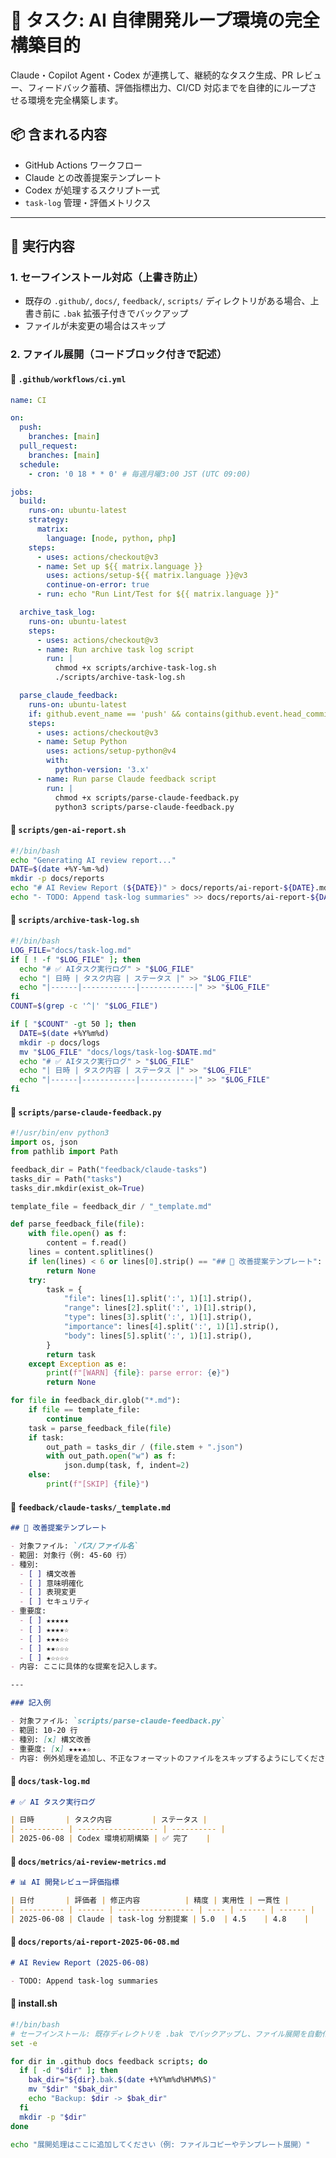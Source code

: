 # 🎯 タスク: AI 自律開発ループ環境の完全構築目的

Claude・Copilot Agent・Codex が連携して、継続的なタスク生成、PR レビュー、フィードバック蓄積、評価指標出力、CI/CD 対応までを自律的にループさせる環境を完全構築します。

## 📦 含まれる内容

- GitHub Actions ワークフロー
- Claude との改善提案テンプレート
- Codex が処理するスクリプト一式
- `task-log` 管理・評価メトリクス

---

## 🧰 実行内容

### 1. セーフインストール対応（上書き防止）

- 既存の `.github/`, `docs/`, `feedback/`, `scripts/` ディレクトリがある場合、上書き前に `.bak` 拡張子付きでバックアップ
- ファイルが未変更の場合はスキップ

### 2. ファイル展開（コードブロック付きで記述）

#### 📄 `.github/workflows/ci.yml`

```yaml
name: CI

on:
  push:
    branches: [main]
  pull_request:
    branches: [main]
  schedule:
    - cron: '0 18 * * 0' # 毎週月曜3:00 JST (UTC 09:00)

jobs:
  build:
    runs-on: ubuntu-latest
    strategy:
      matrix:
        language: [node, python, php]
    steps:
      - uses: actions/checkout@v3
      - name: Set up ${{ matrix.language }}
        uses: actions/setup-${{ matrix.language }}@v3
        continue-on-error: true
      - run: echo "Run Lint/Test for ${{ matrix.language }}"

  archive_task_log:
    runs-on: ubuntu-latest
    steps:
      - uses: actions/checkout@v3
      - name: Run archive task log script
        run: |
          chmod +x scripts/archive-task-log.sh
          ./scripts/archive-task-log.sh

  parse_claude_feedback:
    runs-on: ubuntu-latest
    if: github.event_name == 'push' && contains(github.event.head_commit.modified, 'feedback/claude-tasks/')
    steps:
      - uses: actions/checkout@v3
      - name: Setup Python
        uses: actions/setup-python@v4
        with:
          python-version: '3.x'
      - name: Run parse Claude feedback script
        run: |
          chmod +x scripts/parse-claude-feedback.py
          python3 scripts/parse-claude-feedback.py
```

#### 📄 `scripts/gen-ai-report.sh`

```bash
#!/bin/bash
echo "Generating AI review report..."
DATE=$(date +%Y-%m-%d)
mkdir -p docs/reports
echo "# AI Review Report (${DATE})" > docs/reports/ai-report-${DATE}.md
echo "- TODO: Append task-log summaries" >> docs/reports/ai-report-${DATE}.md
```

#### 📄 `scripts/archive-task-log.sh`

```bash
#!/bin/bash
LOG_FILE="docs/task-log.md"
if [ ! -f "$LOG_FILE" ]; then
  echo "# ✅ AIタスク実行ログ" > "$LOG_FILE"
  echo "| 日時 | タスク内容 | ステータス |" >> "$LOG_FILE"
  echo "|------|------------|------------|" >> "$LOG_FILE"
fi
COUNT=$(grep -c '^|' "$LOG_FILE")

if [ "$COUNT" -gt 50 ]; then
  DATE=$(date +%Y%m%d)
  mkdir -p docs/logs
  mv "$LOG_FILE" "docs/logs/task-log-$DATE.md"
  echo "# ✅ AIタスク実行ログ" > "$LOG_FILE"
  echo "| 日時 | タスク内容 | ステータス |" >> "$LOG_FILE"
  echo "|------|------------|------------|" >> "$LOG_FILE"
fi
```

#### 📄 `scripts/parse-claude-feedback.py`

```python
#!/usr/bin/env python3
import os, json
from pathlib import Path

feedback_dir = Path("feedback/claude-tasks")
tasks_dir = Path("tasks")
tasks_dir.mkdir(exist_ok=True)

template_file = feedback_dir / "_template.md"

def parse_feedback_file(file):
    with file.open() as f:
        content = f.read()
    lines = content.splitlines()
    if len(lines) < 6 or lines[0].strip() == "## 🧠 改善提案テンプレート":
        return None
    try:
        task = {
            "file": lines[1].split(':', 1)[1].strip(),
            "range": lines[2].split(':', 1)[1].strip(),
            "type": lines[3].split(':', 1)[1].strip(),
            "importance": lines[4].split(':', 1)[1].strip(),
            "body": lines[5].split(':', 1)[1].strip(),
        }
        return task
    except Exception as e:
        print(f"[WARN] {file}: parse error: {e}")
        return None

for file in feedback_dir.glob("*.md"):
    if file == template_file:
        continue
    task = parse_feedback_file(file)
    if task:
        out_path = tasks_dir / (file.stem + ".json")
        with out_path.open("w") as f:
            json.dump(task, f, indent=2)
    else:
        print(f"[SKIP] {file}")
```

#### 📄 `feedback/claude-tasks/_template.md`

```markdown
## 🧠 改善提案テンプレート

- 対象ファイル: `パス/ファイル名`
- 範囲: 対象行（例: 45-60 行）
- 種別:
  - [ ] 構文改善
  - [ ] 意味明確化
  - [ ] 表現変更
  - [ ] セキュリティ
- 重要度:
  - [ ] ★★★★★
  - [ ] ★★★★☆
  - [ ] ★★★☆☆
  - [ ] ★★☆☆☆
  - [ ] ★☆☆☆☆
- 内容: ここに具体的な提案を記入します。

---

### 記入例

- 対象ファイル: `scripts/parse-claude-feedback.py`
- 範囲: 10-20 行
- 種別: [x] 構文改善
- 重要度: [x] ★★★★☆
- 内容: 例外処理を追加し、不正なフォーマットのファイルをスキップするようにしてください。
```

#### 📄 `docs/task-log.md`

```markdown
# ✅ AI タスク実行ログ

| 日時       | タスク内容         | ステータス |
| ---------- | ------------------ | ---------- |
| 2025-06-08 | Codex 環境初期構築 | ✅ 完了    |
```

#### 📄 `docs/metrics/ai-review-metrics.md`

```markdown
# 📊 AI 開発レビュー評価指標

| 日付       | 評価者 | 修正内容          | 精度 | 実用性 | 一貫性 |
| ---------- | ------ | ----------------- | ---- | ------ | ------ |
| 2025-06-08 | Claude | task-log 分割提案 | 5.0  | 4.5    | 4.8    |
```

#### 📄 `docs/reports/ai-report-2025-06-08.md`

```markdown
# AI Review Report (2025-06-08)

- TODO: Append task-log summaries
```

#### 📄 install.sh

```bash
#!/bin/bash
# セーフインストール: 既存ディレクトリを .bak でバックアップし、ファイル展開を自動化
set -e

for dir in .github docs feedback scripts; do
  if [ -d "$dir" ]; then
    bak_dir="${dir}.bak.$(date +%Y%m%d%H%M%S)"
    mv "$dir" "$bak_dir"
    echo "Backup: $dir -> $bak_dir"
  fi
  mkdir -p "$dir"
done

echo "展開処理はここに追加してください（例: ファイルコピーやテンプレート展開）"
```
